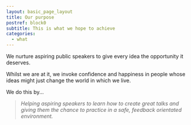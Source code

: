 ```yaml
---
layout: basic_page_layout
title: Our purpose
postref: block0
subtitle: This is what we hope to achieve
categories:
  - what
---
```


We nurture aspiring public speakers to give every idea the opportunity it deserves.

Whilst we are at it, we invoke confidence and happiness in people whose ideas might just change the world in which we live.

We do this by...

> *Helping aspiring speakers to learn how to create great talks and giving them the chance to practice in a safe, feedback orientated environment.*